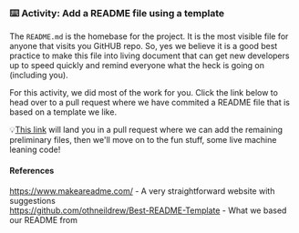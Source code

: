 ### :keyboard: Activity: Add a README file using a template

The `README.md` is the homebase for the project.  It is the most visible file for anyone
that visits you GitHUB repo.  So, yes we believe it is a good best practice to make this
file into living document that can get new developers up to speed quickly and remind everyone what the 
heck is going on (including you).

For this activity, we did most of the work for you.  Click the link below to head over to a pull request where we
have commited a README file that is 
based on a template we like.  

:bulb:[This link]({{readmelink}}) will land you in a pull request where we can add the remaining 
preliminary files, then we'll move on to the fun stuff, some live machine leaning code!

#### References

https://www.makeareadme.com/ - A very straightforward website with suggestions  
https://github.com/othneildrew/Best-README-Template - What we based our README from